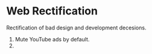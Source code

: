 # Web Rectification

Rectification of bad design and development decesions.

1. Mute YouTube ads by default.
2. 
